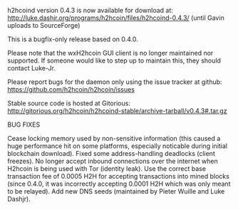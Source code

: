 h2hcoind version 0.4.3 is now available for download at:
http://luke.dashjr.org/programs/h2hcoin/files/h2hcoind-0.4.3/ (until Gavin uploads to SourceForge)

This is a bugfix-only release based on 0.4.0.

Please note that the wxH2hcoin GUI client is no longer maintained nor supported. If someone would like to step up to maintain this, they should contact Luke-Jr.

Please report bugs for the daemon only using the issue tracker at github:
https://github.com/h2hcoin/h2hcoin/issues

Stable source code is hosted at Gitorious:
http://gitorious.org/h2hcoin/h2hcoind-stable/archive-tarball/v0.4.3#.tar.gz

BUG FIXES

Cease locking memory used by non-sensitive information (this caused a huge performance hit on some platforms, especially noticable during initial blockchain download).
Fixed some address-handling deadlocks (client freezes).
No longer accept inbound connections over the internet when H2hcoin is being used with Tor (identity leak).
Use the correct base transaction fee of 0.0005 H2H for accepting transactions into mined blocks (since 0.4.0, it was incorrectly accepting 0.0001 H2H which was only meant to be relayed).
Add new DNS seeds (maintained by Pieter Wuille and Luke Dashjr).

